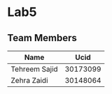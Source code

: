 # Lab5
## Team Members
| Name          | Ucid     |
|---------------|----------|
| Tehreem Sajid | 30173099 |
| Zehra Zaidi   | 30148064 |